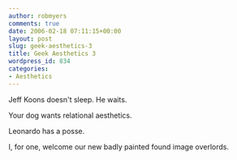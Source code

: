 ```yaml
---
author: robmyers
comments: true
date: 2006-02-18 07:11:15+00:00
layout: post
slug: geek-aesthetics-3
title: Geek Aesthetics 3
wordpress_id: 834
categories:
- Aesthetics
---
```


Jeff Koons doesn't sleep. He waits.  
  
Your dog wants relational aesthetics.  
  
Leonardo has a posse.  
  
I, for one, welcome our new badly painted found image overlords.  


